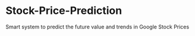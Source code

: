 # Stock-Price-Prediction
Smart system to predict the future value and trends in Google Stock Prices
